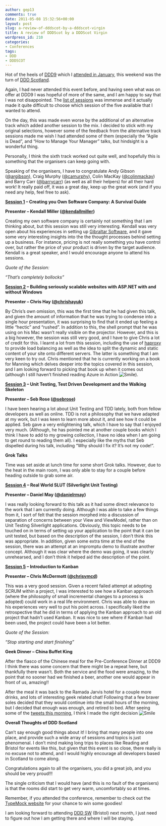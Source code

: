 ```yaml
---
author: gep13
comments: true
date: 2011-05-08 15:32:56+00:00
layout: post
slug: a-review-of-dddscot-by-a-dddscot-virgin
title: A review of DDDScot by a DDDScot Virgin
wordpress_id: 210
categories:
- Conferences
tags:
- DDD
- DDDSCOT
---
```


Hot of the heels of [DDD9](http://developerdeveloperdeveloper.com/ddd9/) which I [attended in January](http://www.gep13.co.uk/blog/?p=28), this weekend was the turn of [DDD Scotland](http://developerdeveloperdeveloper.com/scotland2011/).

 

Again, I had never attended this event before, and having seen what was on offer at DDD9 I was hopeful of more of the same, and I am happy to say that I was not disappointed. The [list of sessions](http://developerdeveloperdeveloper.com/scotland2011/Schedule.aspx) was immense and it actually made it quite difficult to choose which session of the five available that I wanted to attend.

 

On the day, this was made even worse by the additional of an alternative track which added another session to the mix. I decided to stick with my original selections, however some of the feedback from the alternative track sessions made me wish I had attended some of them (especially the “Agile is Dead”, and “How to Manage Your Manager” talks, but hindsight is a wonderful thing.

 

Personally, I think the sixth track worked out quite well, and hopefully this is something that the organisers can keep going with.

 

Speaking of the organisers, I have to congratulate Andy Gibson ([@argibson](http://twitter.com/#!/argibson)), Craig Murphy ([@camurphy](http://twitter.com/#!/camurphy)), Colin MacKay ([@colinmackay](http://twitter.com/#!/colinmackay)) and Barry Carr ([@barrycarr](http://twitter.com/#!/barrycarr)) (as well as all their helpers) for all their hard work! It really paid off, it was a great day, keep up the great work (and if you need any help, feel free to ask).

 

**[Session 1](http://developerdeveloperdeveloper.com/scotland2011/ViewSession.aspx?SessionID=676) – Creating you Own Software Company: A Survival Guide**

 

**Presenter – Kendall Miller ([@kendallmiller](http://twitter.com/#!/kendallmiller))**

 

Creating my own software company is certainly not something that I am thinking about, but this session was still very interesting. Kendall was very open about his experiences in setting up [Gibraltar Software](http://www.gibraltarsoftware.com/), and it gave some very interesting insights into the the thought processes behind setting up a business. For instance, pricing is not really something you have control over, but rather the price of your product is driven by the target audience. Kendall is a great speaker, and I would encourage anyone to attend his sessions.

 

_Quote of the Session:_

 

_“That’s completely bollocks”_

 

**[Session 2](http://developerdeveloperdeveloper.com/scotland2011/ViewSession.aspx?SessionID=707) – Building seriously scalable websites with ASP.NET with and without Windows**

 

**Presenter – Chris Hay ([@chrishayuk](http://twitter.com/#!/chrishayuk))**

 

By Chris’s own omission, this was the first time that he had given this talk, and given the amount of information that he was trying to condense into a single hour presentation, it was surprising to find that it ended up feeling a little “hectic” and “rushed”. In addition to this, the shell prompt that he was using on his Mac wasn’t really visible on the projector. However, and this is a big however, the session was still very good, and I have to give Chris a lot of credit for this. I learnt a lot from this session, including the use of [haproxy](http://haproxy.1wt.eu/) to provide load balancing as well as the idea to split the dynamic and static content of your site onto different servers. The latter is something that I am very keen to try out. Chris mentioned that he is currently working on a book for Manning which delves deeper into the topics covered in this session, and I am looking forward to picking that book up when it comes out (although I still haven’t finished reading Azure in Action ![Smile](http://www.gep13.co.uk/blog/wp-content/uploads/2011/05/wlEmoticon-smile.png)).

 

**[Session 3](http://developerdeveloperdeveloper.com/scotland2011/ViewSession.aspx?SessionID=669) – Unit Testing, Test Driven Development and the Walking Skeleton**

 

**Presenter – Seb Rose ([@sebrose](http://twitter.com/#!/sebrose))**

 

I have been hearing a lot about Unit Testing and TDD lately, both from fellow developers as well as online. TDD is not a philosophy that we have adapted at my work, but I was keen to learn more about it, and see how it could be applied. Seb gave a very enlightening talk, which I have to say that I enjoyed very much. (Although, he has pointed me at another couple books which I think I have to add to my growing collection, I have no idea when I am going to get round to reading them all). I especially like the myths that Seb dispelled during his talk, including “Why should I fix it? It’s not my code!”. 

 

**Grok Talks**

 

Time was set aside at lunch time for some short Grok talks. However, due to the heat in the main room, I was only able to stay for a couple before heading outside to grab some air.

 

**[Session 4](http://developerdeveloperdeveloper.com/scotland2011/ViewSession.aspx?SessionID=718) – Real World SLUT (Silverlight Unit Testing)**

 

**Presenter – Daniel May ([@danielrmay](http://twitter.com/#!/danielrmay))**

 

I was really looking forward to this talk as it had some direct relevance to the work that I am currently doing. Although I was able to take a few things from it, I sort of felt that the session morphed into a discussion of separation of concerns between your View and ViewModel, rather than on Unit Testing Silverlight applications. Obviously, this topic needs to be touched on in terms of setting up your application to the point that it can be unit tested, but based on the description of the session, I don’t think this was appropriate. In addition, given some extra time at the end of the session, there was an attempt at an impromptu demo to illustrate another concept. Although it was clear where the demo was going, it was clearly unrehearsed, and I don’t think it helped aid the description of the point.

 

**[Session 5](http://developerdeveloperdeveloper.com/scotland2011/ViewSession.aspx?SessionID=688) – Introduction to Kanban**

 

**Presenter – Chris McDermott ([@chrisvmcd](http://twitter.com/#!/chrisvmcd))**

 

This was a very good session. Given a recent failed attempt at adopting SCRUM within a project, I was interested to see how a Kanban approach (where the philosophy of small incremental changes to a process is adopted) could work in a real life environment. Chris was able to draw on his experiences very well to put his point across. I specifically liked the retrospective that he did in terms of applying the Kanban approach to an old project that hadn’t used Kanban. It was nice to see where if Kanban had been used, the project could have been a lot better.

 

_Quote of the Session:_

 

_“Stop starting and start finishing”_

 

**Geek Dinner – China Buffet King**

 

After the fiasco of the Chinese meal for the Pre-Conference Dinner at DDD9 I think there was some concern that there might be a repeat here, but thankfully there wasn’t. Both the service and the food were amazing, to the point that no sooner had we finished a beer, another one would appear in front of us, amazing!!

 

After the meal it was back to the Ramada Jarvis hotel for a couple more drinks, and lots of interesting geek related chat! Following that a few braver soles decided that they would continue into the small hours of the morning, but I decided that enough was enough, and retired to bed. After seeing some of the [tweets this morning](http://twitter.com/#!/stack72/status/67136082424242176), I think I made the right decision ![Smile](http://www.gep13.co.uk/blog/wp-content/uploads/2011/05/wlEmoticon-smile.png)

 

**Overall Thoughts of DDD Scotland**

 

Can’t say enough good things about it! I bring that many people into one place, and provide such a wide array of sessions and topics is just phenomenal. I don’t mind making long trips to places like Reading and Bristol for events like this, but given that this event is so close, there really is no excuse not to attend, and I would highly encourage all developers based in Scotland to come along.

 

Congratulations again to all the organisers, you did a great job, and you should be very proud!!!

 

The single criticism that I would have (and this is no fault of the organisers) is that the rooms did start to get very warm, uncomfortably so at times.

 

Remember, if you attended the conference, remember to check out the [TypeMock website](http://www.typemock.com/win) for your chance to win some goodies!

 

I am looking forward to attending [DDD SW](http://www.dddsouthwest.com/) (Bristol) next month, I just need to figure out how I am getting there and where I will be staying.
